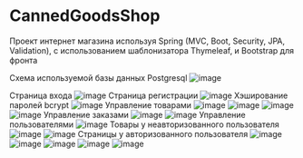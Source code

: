 # CannedGoodsShop

Проект интернет магазина используя Spring (MVC, Boot, Security, JPA, Validation), с использованием шаблонизатора Thymeleaf, и Bootstrap для фронта

Схема используемой базы данных Postgresql
![image](https://user-images.githubusercontent.com/44460590/231834597-3a085b52-db45-4cd1-ba7d-593c7ecb90b9.png)


Страница входа
![image](https://user-images.githubusercontent.com/44460590/231833815-f64a071b-c51a-40b4-872a-22378a5aa793.png)
Страница регистрации
![image](https://user-images.githubusercontent.com/44460590/231833881-80198020-5f47-44a0-8cc8-fc83b8052ea4.png)
Хэширование паролей bcrypt
![image](https://user-images.githubusercontent.com/44460590/231833959-290f3510-a296-4957-bf82-4d1c459db912.png)
Управление товарами
![image](https://user-images.githubusercontent.com/44460590/231834000-2bca097a-6d8e-4f0e-975a-545cbd67a1b2.png)
![image](https://user-images.githubusercontent.com/44460590/231834050-5fd3dd17-aa35-466d-ba50-917321f5b57f.png)
![image](https://user-images.githubusercontent.com/44460590/231834062-ca747a1f-65d7-4881-85fa-74e653230b07.png)
![image](https://user-images.githubusercontent.com/44460590/231834086-30f01628-43f8-473c-8026-d5324cd4cfdb.png)
Управление заказами
![image](https://user-images.githubusercontent.com/44460590/231834119-dd7b974c-3f98-487e-8df0-86521beba8ca.png)
![image](https://user-images.githubusercontent.com/44460590/231834149-8756223f-9dbf-4b16-b014-1124aa68d9b8.png)
Управление пользователями
![image](https://user-images.githubusercontent.com/44460590/231834213-2ed5af9a-47f3-4a18-9d64-706fb9f8e006.png)
Товары у неавторизованного пользователя
![image](https://user-images.githubusercontent.com/44460590/231834310-9649bae2-e384-4087-8a2f-51e560911d02.png)
![image](https://user-images.githubusercontent.com/44460590/231834375-f7f021fc-5d57-4fe4-bf3c-2eff198b7d14.png)
Страницы у авторизованного пользователя
![image](https://user-images.githubusercontent.com/44460590/231834446-0c6a2af0-290c-4269-bef0-bb734e39170b.png)
![image](https://user-images.githubusercontent.com/44460590/231834484-2a7a0f97-0fca-457e-b22b-69854d80ca3f.png)
![image](https://user-images.githubusercontent.com/44460590/231834501-77f2e3a7-4b08-408b-b869-41085cad9079.png)
![image](https://user-images.githubusercontent.com/44460590/231834512-a8d94928-136d-4a70-bd2b-ac9dc1ac5301.png)
![image](https://user-images.githubusercontent.com/44460590/231834518-1f1e7877-187e-4619-bf3c-952a363e40fd.png)


